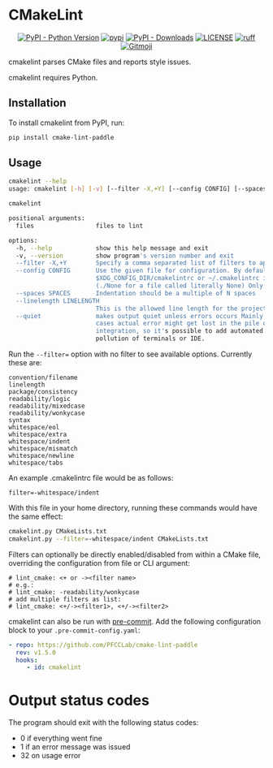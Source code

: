 # CMakeLint

<p align="center">
   <a href="https://python.org/" target="_blank"><img alt="PyPI - Python Version" src="https://img.shields.io/pypi/pyversions/cmake-lint-paddle?logo=python&style=flat-square"></a>
   <a href="https://pypi.org/project/cmake-lint-paddle/" target="_blank"><img src="https://img.shields.io/pypi/v/cmake-lint-paddle?style=flat-square" alt="pypi"></a>
   <a href="https://pypi.org/project/cmake-lint-paddle/" target="_blank"><img alt="PyPI - Downloads" src="https://img.shields.io/pypi/dm/cmake-lint-paddle?style=flat-square"></a>
   <a href="LICENSE"><img alt="LICENSE" src="https://img.shields.io/github/license/PFCCLab/cmake-lint-paddle?style=flat-square"></a>
   <a href="https://github.com/astral-sh/ruff"><img alt="ruff" src="https://img.shields.io/endpoint?url=https://raw.githubusercontent.com/astral-sh/ruff/main/assets/badge/v2.json&style=flat-square"></a>
   <a href="https://gitmoji.dev"><img src="https://img.shields.io/badge/gitmoji-%20😜%20😍-FFDD67?style=flat-square" alt="Gitmoji"></a>
</p>

cmakelint parses CMake files and reports style issues.

cmakelint requires Python.

## Installation

To install cmakelint from PyPI, run:

```bash
pip install cmake-lint-paddle
```

## Usage

```bash
cmakelint --help
usage: cmakelint [-h] [-v] [--filter -X,+Y] [--config CONFIG] [--spaces SPACES] [--linelength LINELENGTH] [--quiet] [files ...]

cmakelint

positional arguments:
  files                 files to lint

options:
  -h, --help            show this help message and exit
  -v, --version         show program's version number and exit
  --filter -X,+Y        Specify a comma separated list of filters to apply
  --config CONFIG       Use the given file for configuration. By default the file $PWD/.cmakelintrc, ~/.config/cmakelintrc,
                        $XDG_CONFIG_DIR/cmakelintrc or ~/.cmakelintrc is used if it exists. Use the value "None" to use no configuration file
                        (./None for a file called literally None) Only the option "filter=" is currently supported in this file.
  --spaces SPACES       Indentation should be a multiple of N spaces
  --linelength LINELENGTH
                        This is the allowed line length for the project. The default value is 80 characters.
  --quiet               makes output quiet unless errors occurs Mainly used by automation tools when parsing huge amount of files. In those
                        cases actual error might get lost in the pile of other stats prints. This argument is also handy for build system
                        integration, so it's possible to add automated lint target to a project and invoke it via build system and have no
                        pollution of terminals or IDE.
```

Run the `--filter=` option with no filter to see available options. Currently
these are:

```
convention/filename
linelength
package/consistency
readability/logic
readability/mixedcase
readability/wonkycase
syntax
whitespace/eol
whitespace/extra
whitespace/indent
whitespace/mismatch
whitespace/newline
whitespace/tabs
```

An example .cmakelintrc file would be as follows:

```
filter=-whitespace/indent
```

With this file in your home directory, running these commands would have the
same effect:

```bash
cmakelint.py CMakeLists.txt
cmakelint.py --filter=-whitespace/indent CMakeLists.txt
```

Filters can optionally be directly enabled/disabled from within a CMake file,
overriding the configuration from file or CLI argument:

```
# lint_cmake: <+ or -><filter name>
# e.g.:
# lint_cmake: -readability/wonkycase
# add multiple filters as list:
# lint_cmake: <+/-><filter1>, <+/-><filter2>
```

cmakelint can also be run with [pre-commit](https://pre-commit.com). Add the following configuration block to your `.pre-commit-config.yaml`:

```yaml
- repo: https://github.com/PFCCLab/cmake-lint-paddle
  rev: v1.5.0
  hooks:
     - id: cmakelint
```

# Output status codes

The program should exit with the following status codes:

-  0 if everything went fine
-  1 if an error message was issued
-  32 on usage error
